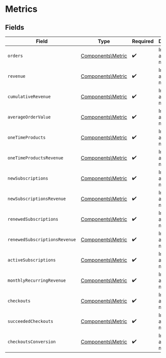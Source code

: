 # Metrics


## Fields

| Field                                                  | Type                                                   | Required                                               | Description                                            |
| ------------------------------------------------------ | ------------------------------------------------------ | ------------------------------------------------------ | ------------------------------------------------------ |
| `orders`                                               | [Components\Metric](../../Models/Components/Metric.md) | :heavy_check_mark:                                     | Information about a metric.                            |
| `revenue`                                              | [Components\Metric](../../Models/Components/Metric.md) | :heavy_check_mark:                                     | Information about a metric.                            |
| `cumulativeRevenue`                                    | [Components\Metric](../../Models/Components/Metric.md) | :heavy_check_mark:                                     | Information about a metric.                            |
| `averageOrderValue`                                    | [Components\Metric](../../Models/Components/Metric.md) | :heavy_check_mark:                                     | Information about a metric.                            |
| `oneTimeProducts`                                      | [Components\Metric](../../Models/Components/Metric.md) | :heavy_check_mark:                                     | Information about a metric.                            |
| `oneTimeProductsRevenue`                               | [Components\Metric](../../Models/Components/Metric.md) | :heavy_check_mark:                                     | Information about a metric.                            |
| `newSubscriptions`                                     | [Components\Metric](../../Models/Components/Metric.md) | :heavy_check_mark:                                     | Information about a metric.                            |
| `newSubscriptionsRevenue`                              | [Components\Metric](../../Models/Components/Metric.md) | :heavy_check_mark:                                     | Information about a metric.                            |
| `renewedSubscriptions`                                 | [Components\Metric](../../Models/Components/Metric.md) | :heavy_check_mark:                                     | Information about a metric.                            |
| `renewedSubscriptionsRevenue`                          | [Components\Metric](../../Models/Components/Metric.md) | :heavy_check_mark:                                     | Information about a metric.                            |
| `activeSubscriptions`                                  | [Components\Metric](../../Models/Components/Metric.md) | :heavy_check_mark:                                     | Information about a metric.                            |
| `monthlyRecurringRevenue`                              | [Components\Metric](../../Models/Components/Metric.md) | :heavy_check_mark:                                     | Information about a metric.                            |
| `checkouts`                                            | [Components\Metric](../../Models/Components/Metric.md) | :heavy_check_mark:                                     | Information about a metric.                            |
| `succeededCheckouts`                                   | [Components\Metric](../../Models/Components/Metric.md) | :heavy_check_mark:                                     | Information about a metric.                            |
| `checkoutsConversion`                                  | [Components\Metric](../../Models/Components/Metric.md) | :heavy_check_mark:                                     | Information about a metric.                            |